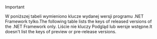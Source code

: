 
> [!IMPORTANT]
> <span data-ttu-id="230fd-101">W poniższej tabeli wymieniono klucze wydanej wersji programu .NET Framework tylko.</span><span class="sxs-lookup"><span data-stu-id="230fd-101">The following table lists the keys of released versions of the .NET Framework only.</span></span> <span data-ttu-id="230fd-102">Liście nie kluczy Podgląd lub wersje wstępne.</span><span class="sxs-lookup"><span data-stu-id="230fd-102">It doesn't list the keys of preview or pre-release versions.</span></span>
